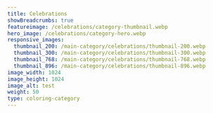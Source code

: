 ```yaml
---
title: Celebrations
showBreadcrumbs: true
featureimage: /celebrations/category-thumbnail.webp
hero_image: /celebrations/category-hero.webp
responsive_images:
  thumbnail_200: /main-category/celebrations/thumbnail-200.webp
  thumbnail_300: /main-category/celebrations/thumbnail-300.webp
  thumbnail_768: /main-category/celebrations/thumbnail-768.webp
  thumbnail_896: /main-category/celebrations/thumbnail-896.webp
image_width: 1024
image_height: 1024
image_alt: test
weight: 50
type: coloring-category
---
```


